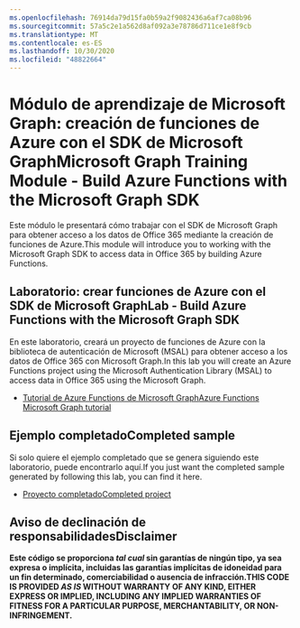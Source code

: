 ```yaml
---
ms.openlocfilehash: 76914da79d15fa0b59a2f9082436a6af7ca08b96
ms.sourcegitcommit: 57a5c2e1a562d8af092a3e78786d711ce1e8f9cb
ms.translationtype: MT
ms.contentlocale: es-ES
ms.lasthandoff: 10/30/2020
ms.locfileid: "48822664"
---
```

# <a name="microsoft-graph-training-module---build-azure-functions-with-the-microsoft-graph-sdk"></a><span data-ttu-id="7df1f-101">Módulo de aprendizaje de Microsoft Graph: creación de funciones de Azure con el SDK de Microsoft Graph</span><span class="sxs-lookup"><span data-stu-id="7df1f-101">Microsoft Graph Training Module - Build Azure Functions with the Microsoft Graph SDK</span></span>

<span data-ttu-id="7df1f-102">Este módulo le presentará cómo trabajar con el SDK de Microsoft Graph para obtener acceso a los datos de Office 365 mediante la creación de funciones de Azure.</span><span class="sxs-lookup"><span data-stu-id="7df1f-102">This module will introduce you to working with the Microsoft Graph SDK to access data in Office 365 by building Azure Functions.</span></span>

## <a name="lab---build-azure-functions-with-the-microsoft-graph-sdk"></a><span data-ttu-id="7df1f-103">Laboratorio: crear funciones de Azure con el SDK de Microsoft Graph</span><span class="sxs-lookup"><span data-stu-id="7df1f-103">Lab - Build Azure Functions with the Microsoft Graph SDK</span></span>

<span data-ttu-id="7df1f-104">En este laboratorio, creará un proyecto de funciones de Azure con la biblioteca de autenticación de Microsoft (MSAL) para obtener acceso a los datos de Office 365 con Microsoft Graph.</span><span class="sxs-lookup"><span data-stu-id="7df1f-104">In this lab you will create an Azure Functions project using the Microsoft Authentication Library (MSAL) to access data in Office 365 using the Microsoft Graph.</span></span>

- [<span data-ttu-id="7df1f-105">Tutorial de Azure Functions de Microsoft Graph</span><span class="sxs-lookup"><span data-stu-id="7df1f-105">Azure Functions Microsoft Graph tutorial</span></span>](https://docs.microsoft.com/graph/tutorials/azure-functions)

## <a name="completed-sample"></a><span data-ttu-id="7df1f-106">Ejemplo completado</span><span class="sxs-lookup"><span data-stu-id="7df1f-106">Completed sample</span></span>

<span data-ttu-id="7df1f-107">Si solo quiere el ejemplo completado que se genera siguiendo este laboratorio, puede encontrarlo aquí.</span><span class="sxs-lookup"><span data-stu-id="7df1f-107">If you just want the completed sample generated by following this lab, you can find it here.</span></span>

- [<span data-ttu-id="7df1f-108">Proyecto completado</span><span class="sxs-lookup"><span data-stu-id="7df1f-108">Completed project</span></span>](demo)

## <a name="disclaimer"></a><span data-ttu-id="7df1f-109">Aviso de declinación de responsabilidades</span><span class="sxs-lookup"><span data-stu-id="7df1f-109">Disclaimer</span></span>

<span data-ttu-id="7df1f-110">**Este código se proporciona _tal cual_ sin garantías de ningún tipo, ya sea expresa o implícita, incluidas las garantías implícitas de idoneidad para un fin determinado, comerciabilidad o ausencia de infracción.**</span><span class="sxs-lookup"><span data-stu-id="7df1f-110">**THIS CODE IS PROVIDED _AS IS_ WITHOUT WARRANTY OF ANY KIND, EITHER EXPRESS OR IMPLIED, INCLUDING ANY IMPLIED WARRANTIES OF FITNESS FOR A PARTICULAR PURPOSE, MERCHANTABILITY, OR NON-INFRINGEMENT.**</span></span>
